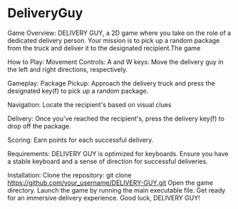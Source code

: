 # DeliveryGuy

Game Overview:
DELIVERY GUY, a 2D game where you take on the role of a dedicated delivery person. Your mission is to pick up a random package from the truck and deliver it to the designated recipient.The game 

How to Play:
Movement Controls:
A and W keys: Move the delivery guy in the left and right directions, respectively.

Gameplay:
Package Pickup:
Approach the delivery truck and press the designated key(f) to pick up a random package.

Navigation:
Locate the recipient's based on visual clues

Delivery:
Once you've reached the recipient's, press the delivery key(f) to drop off the package.

Scoring:
Earn points for each successful delivery.

Requirements:
DELIVERY GUY is optimized for keyboards.
Ensure you have a stable keyboard and a sense of direction for successful deliveries.

Installation:
Clone the repository: git clone https://github.com/your_username/DELIVERY-GUY.git
Open the game directory.
Launch the game by running the main executable file.
Get ready for an immersive delivery experience. Good luck, DELIVERY GUY!


